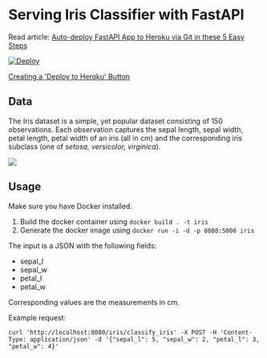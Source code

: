 # Serving Iris Classifier with FastAPI

Read article: [Auto-deploy FastAPI App to Heroku via Git in these 5 Easy Steps](https://towardsdatascience.com/autodeploy-fastapi-app-to-heroku-via-git-in-these-5-easy-steps-8c7958ef5d41)

[![Deploy](https://www.herokucdn.com/deploy/button.svg)](https://heroku.com/deploy)

[Creating a 'Deploy to Heroku' Button](https://devcenter.heroku.com/articles/heroku-button)

## Data

The Iris dataset is a simple, yet popular dataset consisting of 150 observations. Each observation captures the sepal length, sepal width, petal length, petal width of an iris (all in cm) and the corresponding iris subclass (one of *setosa, versicolor, virginica*).

![](https://s3.amazonaws.com/assets.datacamp.com/blog_assets/Machine+Learning+R/iris-machinelearning.png)


## Usage

Make sure you have Docker installed.

1. Build the docker container using `docker build . -t iris`
2. Generate the docker image using `docker run -i -d -p 8080:5000 iris`

The input is a JSON with the following fields:

* sepal_l
* sepal_w
* petal_l
* petal_w

Corresponding values are the measurements in cm.

Example request:

```
curl 'http://localhost:8080/iris/classify_iris' -X POST -H 'Content-Type: application/json' -d '{"sepal_l": 5, "sepal_w": 2, "petal_l": 3, "petal_w": 4}'
```